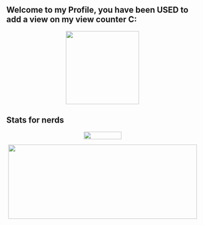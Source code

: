 ## Welcome to my Profile, you have been USED to add a view on my view counter C:

<p align="center">
  <img width="192" height="192" src="https://user-images.githubusercontent.com/79518089/141609256-ddcafafa-dca0-4cc3-b203-008e441ae2a2.gif">
</p>

## Stats for nerds

<p align="center">
  <img width="99" height="20" src="https://komarev.com/ghpvc/?username=V4NSH4J">
</p>


<p align="center">
  <img width="495" height="195" src="https://github-readme-stats.vercel.app/api?username=V4NSH4J&show_icons=true&theme=radical">
</p>



